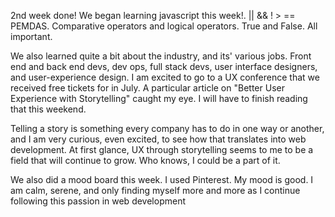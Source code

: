 2nd week done! We began learning javascript this week!. || && ! > == PEMDAS. Comparative operators and logical operators. True and False. All important. 

We also learned quite a bit about the industry, and its' various jobs. Front end and back end devs, dev ops, full stack devs, user interface designers, and user-experience design. I am excited to go to a UX conference that we received free tickets for in July. A particular article on "Better User Experience with Storytelling" caught my eye. I will have to finish reading that this weekend. 

Telling a story is something every company has to do in one way or another, and I am very curious, even excited, to see how that translates into web development. At first glance, UX through storytelling seems to me to be a field that will continue to grow. Who knows, I could be a part of it.

We also did a mood board this week. I used Pinterest. My mood is good. I am calm, serene, and only finding myself more and more as I continue following this passion in web development